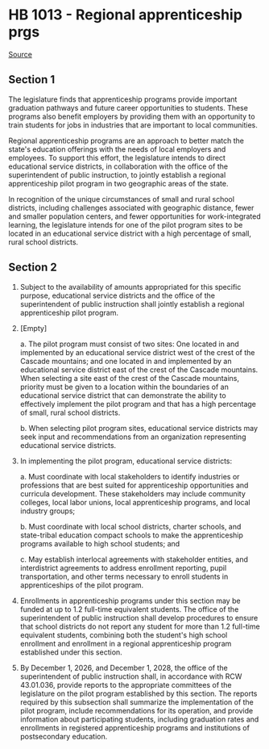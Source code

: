 # HB 1013 - Regional apprenticeship prgs

[Source](http://lawfilesext.leg.wa.gov/biennium/2023-24/Pdf/Bills/House%20Bills/1013.pdf)

## Section 1
The legislature finds that apprenticeship programs provide important graduation pathways and future career opportunities to students. These programs also benefit employers by providing them with an opportunity to train students for jobs in industries that are important to local communities.

Regional apprenticeship programs are an approach to better match the state's education offerings with the needs of local employers and employees. To support this effort, the legislature intends to direct educational service districts, in collaboration with the office of the superintendent of public instruction, to jointly establish a regional apprenticeship pilot program in two geographic areas of the state.

In recognition of the unique circumstances of small and rural school districts, including challenges associated with geographic distance, fewer and smaller population centers, and fewer opportunities for work-integrated learning, the legislature intends for one of the pilot program sites to be located in an educational service district with a high percentage of small, rural school districts.

## Section 2
1. Subject to the availability of amounts appropriated for this specific purpose, educational service districts and the office of the superintendent of public instruction shall jointly establish a regional apprenticeship pilot program.

2. [Empty]

    a. The pilot program must consist of two sites: One located in and implemented by an educational service district west of the crest of the Cascade mountains; and one located in and implemented by an educational service district east of the crest of the Cascade mountains. When selecting a site east of the crest of the Cascade mountains, priority must be given to a location within the boundaries of an educational service district that can demonstrate the ability to effectively implement the pilot program and that has a high percentage of small, rural school districts.

    b. When selecting pilot program sites, educational service districts may seek input and recommendations from an organization representing educational service districts.

3. In implementing the pilot program, educational service districts:

    a. Must coordinate with local stakeholders to identify industries or professions that are best suited for apprenticeship opportunities and curricula development. These stakeholders may include community colleges, local labor unions, local apprenticeship programs, and local industry groups;

    b. Must coordinate with local school districts, charter schools, and state-tribal education compact schools to make the apprenticeship programs available to high school students; and

    c. May establish interlocal agreements with stakeholder entities, and interdistrict agreements to address enrollment reporting, pupil transportation, and other terms necessary to enroll students in apprenticeships of the pilot program.

4. Enrollments in apprenticeship programs under this section may be funded at up to 1.2 full-time equivalent students. The office of the superintendent of public instruction shall develop procedures to ensure that school districts do not report any student for more than 1.2 full-time equivalent students, combining both the student's high school enrollment and enrollment in a regional apprenticeship program established under this section.

5. By December 1, 2026, and December 1, 2028, the office of the superintendent of public instruction shall, in accordance with RCW 43.01.036, provide reports to the appropriate committees of the legislature on the pilot program established by this section. The reports required by this subsection shall summarize the implementation of the pilot program, include recommendations for its operation, and provide information about participating students, including graduation rates and enrollments in registered apprenticeship programs and institutions of postsecondary education.
